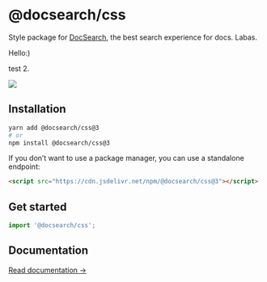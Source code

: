 # @docsearch/css

Style package for [DocSearch](http://docsearch.algolia.com/), the best search experience for docs. Labas.

Hello:)

test 2.&#x20;

![](packages/website/static/img/DSC03735.JPG)

## Installation

```bash title="Amazing title"
yarn add @docsearch/css@3
# or
npm install @docsearch/css@3
```

If you don’t want to use a package manager, you can use a standalone endpoint:

```html
<script src="https://cdn.jsdelivr.net/npm/@docsearch/css@3"></script>
```

## Get started

```js
import '@docsearch/css';
```

## Documentation

[Read documentation →](https://docsearch.algolia.com/docs/styling)
